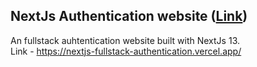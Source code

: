 ## NextJs Authentication website (<a href="https://nextjs-fullstack-authentication.vercel.app/">Link</a>)

An fullstack auhtentication website built with NextJs 13.
<br>
Link - https://nextjs-fullstack-authentication.vercel.app/
